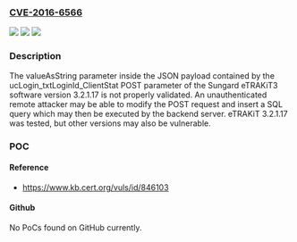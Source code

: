 ### [CVE-2016-6566](https://cve.mitre.org/cgi-bin/cvename.cgi?name=CVE-2016-6566)
![](https://img.shields.io/static/v1?label=Product&message=eTRAKiT3&color=blue)
![](https://img.shields.io/static/v1?label=Version&message=3.2.1.17%20&color=brightgreen)
![](https://img.shields.io/static/v1?label=Vulnerability&message=CWE-89&color=brightgreen)

### Description

The valueAsString parameter inside the JSON payload contained by the ucLogin_txtLoginId_ClientStat POST parameter of the Sungard eTRAKiT3 software version 3.2.1.17 is not properly validated. An unauthenticated remote attacker may be able to modify the POST request and insert a SQL query which may then be executed by the backend server. eTRAKiT 3.2.1.17 was tested, but other versions may also be vulnerable.

### POC

#### Reference
- https://www.kb.cert.org/vuls/id/846103

#### Github
No PoCs found on GitHub currently.

